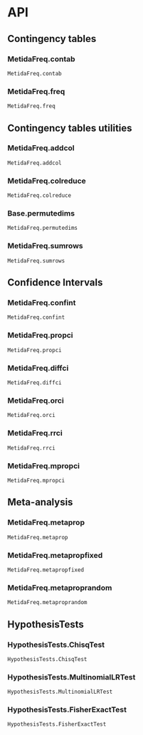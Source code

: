 # API

## Contingency tables

### MetidaFreq.contab
```@docs
MetidaFreq.contab
```

### MetidaFreq.freq
```@docs
MetidaFreq.freq
```


## Contingency tables utilities

### MetidaFreq.addcol
```@docs
MetidaFreq.addcol
```

### MetidaFreq.colreduce
```@docs
MetidaFreq.colreduce
```

### Base.permutedims
```@docs
MetidaFreq.permutedims
```

### MetidaFreq.sumrows
```@docs
MetidaFreq.sumrows
```

## Confidence Intervals

### MetidaFreq.confint
```@docs
MetidaFreq.confint
```

### MetidaFreq.propci
```@docs
MetidaFreq.propci
```

### MetidaFreq.diffci
```@docs
MetidaFreq.diffci
```

### MetidaFreq.orci
```@docs
MetidaFreq.orci
```

### MetidaFreq.rrci
```@docs
MetidaFreq.rrci
```

### MetidaFreq.mpropci
```@docs
MetidaFreq.mpropci
```

## Meta-analysis

### MetidaFreq.metaprop
```@docs
MetidaFreq.metaprop
```

### MetidaFreq.metapropfixed
```@docs
MetidaFreq.metapropfixed
```

### MetidaFreq.metaproprandom
```@docs
MetidaFreq.metaproprandom
```


## HypothesisTests

### HypothesisTests.ChisqTest
```@docs
HypothesisTests.ChisqTest
```

### HypothesisTests.MultinomialLRTest
```@docs
HypothesisTests.MultinomialLRTest
```

### HypothesisTests.FisherExactTest
```@docs
HypothesisTests.FisherExactTest
```

